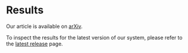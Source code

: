 # Results

Our article is available on [arXiv](https://arxiv.org/pdf/2303.13451.pdf).

To inspect the results for the latest version of our system, please refer to the
[latest release](/eds-pseudo/latest/results) page.

<!--

You will find below some of the results presented in the article, as well as interactive charts.

## General results

--8<-- "docs/assets/figures/ml_vs_rb_table.html"

*If you have trouble seeing the chart, please refresh the page.*

```vegalite
{
  "schema-url": "../assets/figures/label_scores.json"
}
```

---

## Impact of the language model

--8<-- "docs/assets/figures/bert_ablation_table.html"


*If you have trouble seeing the chart, please refresh the page.*

```vegalite
{
  "schema-url": "../assets/figures/bert_ablation.json"
}
```

---

## Impact of the PDF extraction step

--8<-- "docs/assets/figures/pdf_comparison_table.html"


---

## Impact of the number of training examples

*If you have trouble seeing the chart, please refresh the page.*

```vegalite
{
  "schema-url": "../assets/figures/limit_ablation.json"
}
```

## Impact of the missing document types

*If you have trouble seeing the chart, please refresh the page.*

```vegalite
{
  "schema-url": "../assets/figures/doc_type_ablation.json"
}
```

-->
